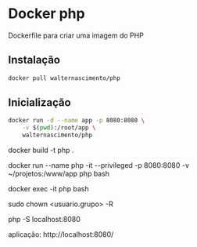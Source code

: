 # Docker php
Dockerfile para criar uma imagem do PHP

## Instalação
```bash
docker pull walternascimento/php
```

## Inicialização
```bash
docker run -d --name app -p 8080:8080 \
	-v $(pwd):/root/app \
	walternascimento/php
```



docker build -t php .

docker run --name php -it --privileged -p 8080:8080 -v ~/projetos:/www/app php bash

docker exec -it php bash

sudo chown <usuario.grupo> -R <pastadoprojeto>

php -S localhost:8080 

aplicação:
http://localhost:8080/

